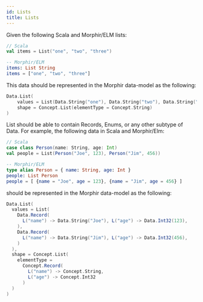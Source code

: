 ```yaml
---
id: Lists
title: Lists
---
```

Given the following Scala and Morphir/ELM lists:
```scala
// Scala
val items = List("one", "two", "three")
```

```elm
-- Morphir/ELM
items: List String
items = ["one", "two", "three"]
```

This data should be represented in the Morphir data-model as the following:
```scala
Data.List(
    values = List(Data.String("one"), Data.String("two"), Data.String("three")),
    shape = Concept.List(elementType = Concept.String)
)
```

List should be able to contain Records, Enums, or any other subtype of Data.
For example, the following data in Scala and Morphir/Elm:
```scala
// Scala
case class Person(name: String, age: Int)
val people = List(Person("Joe", 123), Person("Jim", 456))
```
```elm
-- Morphir/ELM
type alias Person = { name: String, age: Int }
people: List Person
people = [ {name = "Joe", age = 123}, {name = "Jim", age = 456} ]
```
should be represented in the Morphir data-model as the following:
```scala
Data.List(
  values = List(
    Data.Record(
      L("name") -> Data.String("Joe"), L("age") -> Data.Int32(123), 
    ),
    Data.Record(
      L("name") -> Data.String("Jim"), L("age") -> Data.Int32(456), 
    )
  ),
  shape = Concept.List(
    elementType = 
      Concept.Record(
        L("name") -> Concept.String, 
        L("age") -> Concept.Int32
      )
  )
)

```
